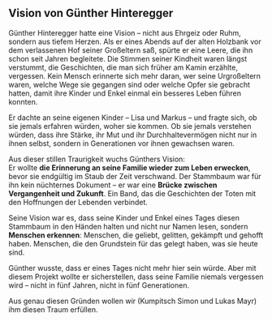 ## Vision von Günther Hinteregger

Günther Hinteregger hatte eine Vision – nicht aus Ehrgeiz oder Ruhm, sondern aus tiefem Herzen. Als er eines Abends auf der alten Holzbank vor dem verlassenen Hof seiner Großeltern saß, spürte er eine Leere, die ihn schon seit Jahren begleitete. Die Stimmen seiner Kindheit waren längst verstummt, die Geschichten, die man sich früher am Kamin erzählte, vergessen. Kein Mensch erinnerte sich mehr daran, wer seine Urgroßeltern waren, welche Wege sie gegangen sind oder welche Opfer sie gebracht hatten, damit ihre Kinder und Enkel einmal ein besseres Leben führen konnten.

Er dachte an seine eigenen Kinder – Lisa und Markus – und fragte sich, ob sie jemals erfahren würden, woher sie kommen. Ob sie jemals verstehen würden, dass ihre Stärke, ihr Mut und ihr Durchhaltevermögen nicht nur in ihnen selbst, sondern in Generationen vor ihnen gewachsen waren.  

Aus dieser stillen Traurigkeit wuchs Günthers Vision:  
Er wollte **die Erinnerung an seine Familie wieder zum Leben erwecken**, bevor sie endgültig im Staub der Zeit verschwand. Der Stammbaum war für ihn kein nüchternes Dokument – er war eine **Brücke zwischen Vergangenheit und Zukunft**. Ein Band, das die Geschichten der Toten mit den Hoffnungen der Lebenden verbindet.  

Seine Vision war es, dass seine Kinder und Enkel eines Tages diesen Stammbaum in den Händen halten und nicht nur Namen lesen, sondern **Menschen erkennen**: Menschen, die geliebt, gelitten, gekämpft und gehofft haben. Menschen, die den Grundstein für das gelegt haben, was sie heute sind.  

Günther wusste, dass er eines Tages nicht mehr hier sein würde. Aber mit diesem Projekt wollte er sicherstellen, dass seine Familie niemals vergessen wird – nicht in fünf Jahren, nicht in fünf Generationen.

Aus genau diesen Gründen wollen wir (Kumpitsch Simon und Lukas Mayr) ihm diesen Traum erfüllen.